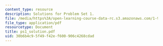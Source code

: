 ```yaml
---
content_type: resource
description: Solutions for Problem Set 1.
file: /media/https%3A/open-learning-course-data-rc.s3.amazonaws.com/1-978-from-nano-to-macro-introduction-to-atomistic-modeling-techniques-january-iap-2007/30b6b4c95f49f42ef600906c4268cdad_ps1_solution.pdf
file_type: application/pdf
resourcetype: Document
title: ps1_solution.pdf
uid: 30b6b4c9-5f49-f42e-f600-906c4268cdad
---
```

